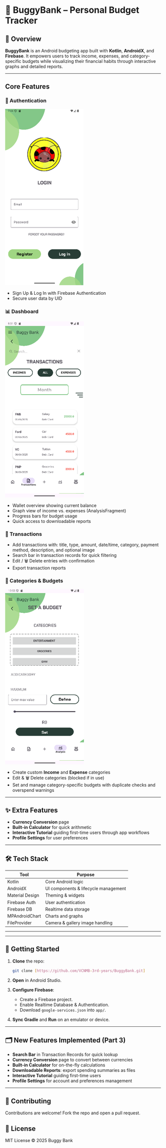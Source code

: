 # 🐞 BuggyBank – Personal Budget Tracker

## 📱 Overview

**BuggyBank** is an Android budgeting app built with **Kotlin**, **AndroidX**, and **Firebase**. It empowers users to track income, expenses, and category-specific budgets while visualizing their financial habits through interactive graphs and detailed reports.

---

## Core Features

### 🔐 Authentication
![Login Page](./LoginPage.png)

* Sign Up & Log In with Firebase Authentication
* Secure user data by UID

### 📊 Dashboard

![Transactions Records Page](./TransactionsPage.png)

* Wallet overview showing current balance
* Graph view of income vs. expenses (AnalysisFragment)
* Progress bars for budget usage
* Quick access to downloadable reports

### 📂 Transactions

* Add transactions with: title, type, amount, date/time, category, payment method, description, and optional image
* Search bar in transaction records for quick filtering
* Edit / 🗑 Delete entries with confirmation
* Export transaction reports

### 🧩 Categories & Budgets

![Set A Budget Page](./SETBUDGET.png)
* Create custom **Income** and **Expense** categories
* Edit & 🗑 Delete categories (blocked if in use)
* Set and manage category-specific budgets with duplicate checks and overspend warnings

---

## ✨ Extra Features

* **Currency Conversion** page
* **Built-in Calculator** for quick arithmetic
* **Interactive Tutorial** guiding first-time users through app workflows
* **Profile Settings** for user preferences

---

## 🛠 Tech Stack

| Tool            | Purpose                              |
| --------------- | ------------------------------------ |
| Kotlin          | Core Android logic                   |
| AndroidX        | UI components & lifecycle management |
| Material Design | Theming & widgets                    |
| Firebase Auth   | User authentication                  |
| Firebase DB     | Realtime data storage                |
| MPAndroidChart  | Charts and graphs                    |
| FileProvider    | Camera & gallery image handling      |

---

---

## 🔧 Getting Started

1. **Clone** the repo:

   ```bash
   git clone [https://github.com/VCNMB-3rd-years/BuggyBank.git]
   ```
2. **Open** in Android Studio.
3. **Configure Firebase**:

   * Create a Firebase project.
   * Enable Realtime Database & Authentication.
   * Download `google-services.json` into `app/`.
4. **Sync Gradle** and **Run** on an emulator or device.

---

## 🗂 New Features Implemented (Part 3)

* **Search Bar** in Transaction Records for quick lookup
* **Currency Conversion** page to convert between currencies
* **Built-in Calculator** for on-the-fly calculations
* **Downloadable Reports**: export spending summaries as files
* **Interactive Tutorial** guiding first-time users
* **Profile Settings** for account and preferences management

---

## 🤝 Contributing

Contributions are welcome! Fork the repo and open a pull request.

## 📄 License

MIT License © 2025 Buggy Bank
